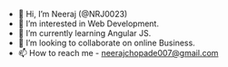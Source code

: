 - 👋 Hi, I’m Neeraj (@NRJ0023)
- 👀 I’m interested in Web Development.
- 🌱 I’m currently learning Angular JS.
- 💞️ I’m looking to collaborate on online Business.
- 📫 How to reach me - neerajchopade007@gmail.com
